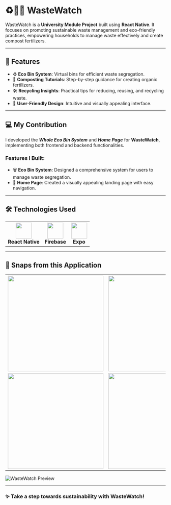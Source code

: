 # ♻️🌱💚 WasteWatch

WasteWatch is a **University Module Project** built using **React Native**. It focuses on promoting sustainable waste management and eco-friendly practices, empowering households to manage waste effectively and create compost fertilizers.

---

## 🌟 Features
- ♻️ **Eco Bin System**: Virtual bins for efficient waste segregation.  
- 🌱 **Composting Tutorials**: Step-by-step guidance for creating organic fertilizers.  
- 🛠️ **Recycling Insights**: Practical tips for reducing, reusing, and recycling waste.  
- 🎨 **User-Friendly Design**: Intuitive and visually appealing interface.  

---

## 💻 My Contribution
I developed the ***Whole Eco Bin System*** and ***Home Page*** for **WasteWatch**, implementing both frontend and backend functionalities.

### Features I Built:
- 🗑️ **Eco Bin System**: Designed a comprehensive system for users to manage waste segregation.  
- 🌟 **Home Page**: Created a visually appealing landing page with easy navigation.  


---

## 🛠️ Technologies Used
<table>
  <tr>
    <td align="center"><img src="https://cdn.worldvectorlogo.com/logos/react-2.svg" width="50"><br><b>React Native</b></td>
    <td align="center"><img src="https://cdn.worldvectorlogo.com/logos/firebase-1.svg" width="50"><br><b>Firebase</b></td>
    <td align="center"><img src="https://cdn.worldvectorlogo.com/logos/expo-1.svg" width="50"><br><b>Expo</b></td>
  </tr>
</table>

---

## 📸 Snaps from this Application

<table>
  <tr>
    <td align="center"><img src="client/assets/images/homa1" width="300"></td>
    <td align="center"><img src="client/assets/images/ecobin" width="300"></td>
  </tr>
  <tr>
    <td align="center"><img src="https://github.com/username/WasteWatch/blob/main/frontend/src/assets/images/screenshot3.png" width="300"></td>
    <td align="center"><img src="https://github.com/username/WasteWatch/blob/main/frontend/src/assets/images/screenshot4.png" width="300"></td>
  </tr>
</table>

![WasteWatch Preview](https://github.com/username/WasteWatch/blob/main/frontend/src/assets/images/screenshot5.png)  

---

### ✨ Take a step towards sustainability with **WasteWatch**!
